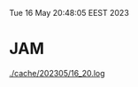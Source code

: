 Tue 16 May 20:48:05 EEST 2023
# JAM
<a href='./cache/202305/16_20.log'>./cache/202305/16_20.log</a>
